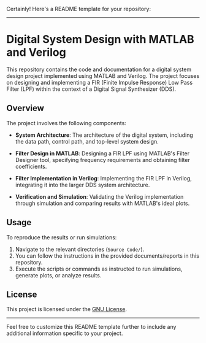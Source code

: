 Certainly! Here's a README template for your repository:

---

# Digital System Design with MATLAB and Verilog

This repository contains the code and documentation for a digital system design project implemented using MATLAB and Verilog. The project focuses on designing and implementing a FIR (Finite Impulse Response) Low Pass Filter (LPF) within the context of a Digital Signal Synthesizer (DDS).

## Overview

The project involves the following components:

- **System Architecture**: The architecture of the digital system, including the data path, control path, and top-level system design.
  
- **Filter Design in MATLAB**: Designing a FIR LPF using MATLAB's Filter Designer tool, specifying frequency requirements and obtaining filter coefficients.

- **Filter Implementation in Verilog**: Implementing the FIR LPF in Verilog, integrating it into the larger DDS system architecture.

- **Verification and Simulation**: Validating the Verilog implementation through simulation and comparing results with MATLAB's ideal plots.

## Usage

To reproduce the results or run simulations:

1. Navigate to the relevant directories (`Source Code/`).
2. You can follow the instructions in the provided documents/reports in this repository.
3. Execute the scripts or commands as instructed to run simulations, generate plots, or analyze results.

## License

This project is licensed under the [GNU License](LICENSE).

---

Feel free to customize this README template further to include any additional information specific to your project.
